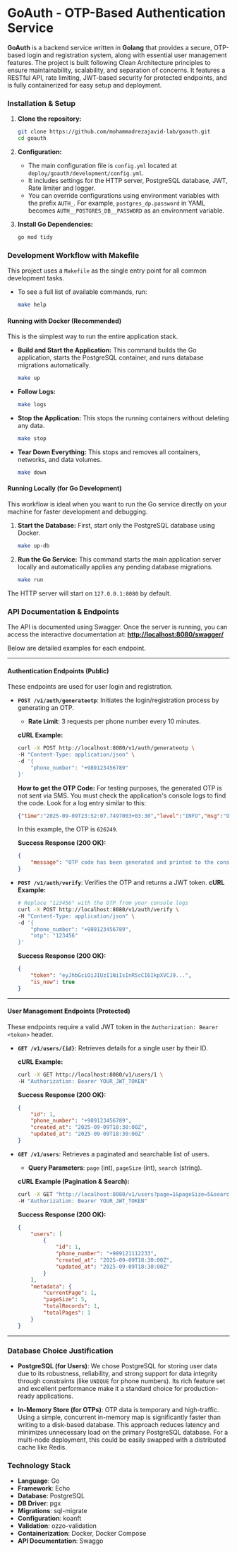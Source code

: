 # GoAuth - OTP-Based Authentication Service

**GoAuth** is a backend service written in **Golang** that provides a secure, OTP-based login and registration system,
along with essential user management features. The project is built following Clean Architecture principles to ensure
maintainability, scalability, and separation of concerns. It features a RESTful API, rate limiting, JWT-based security
for protected endpoints, and is fully containerized for easy setup and deployment.

### Installation & Setup

1. **Clone the repository:**

   ```bash
   git clone https://github.com/mohammadrezajavid-lab/goauth.git
   cd goauth
   ```

2. **Configuration:**

    * The main configuration file is `config.yml` located at `deploy/goauth/development/config.yml`.
    * It includes settings for the HTTP server, PostgreSQL database, JWT, Rate limiter and logger.
    * You can override configurations using environment variables with the prefix `AUTH_`. For example,
      `postgres_dp.password` in YAML becomes `AUTH__POSTGRES_DB__PASSWORD` as an environment variable.

3. **Install Go Dependencies:**

   ```bash
   go mod tidy
   ```

### Development Workflow with Makefile

This project uses a `Makefile` as the single entry point for all common development tasks.

* To see a full list of available commands, run:
  ```bash
  make help
  ```

#### Running with Docker (Recommended)

This is the simplest way to run the entire application stack.

* **Build and Start the Application:**
  This command builds the Go application, starts the PostgreSQL container, and runs database migrations automatically.

  ```bash
  make up
  ```

* **Follow Logs:**

  ```bash
  make logs
  ```

* **Stop the Application:**
  This stops the running containers without deleting any data.

  ```bash
  make stop
  ```

* **Tear Down Everything:**
  This stops and removes all containers, networks, and data volumes.

  ```bash
  make down
  ```

#### Running Locally (for Go Development)

This workflow is ideal when you want to run the Go service directly on your machine for faster development and
debugging.

1. **Start the Database:**
   First, start only the PostgreSQL database using Docker.

   ```bash
   make up-db
   ```

2. **Run the Go Service:**
   This command starts the main application server locally and automatically applies any pending database migrations.

   ```bash
   make run
   ```

The HTTP server will start on `127.0.0.1:8080` by default.

### API Documentation & Endpoints

The API is documented using Swagger. Once the server is running, you can access the interactive documentation at:
**[http://localhost:8080/swagger/](http://localhost:8080/swagger/)**

Below are detailed examples for each endpoint.

-----

#### **Authentication Endpoints (Public)**

These endpoints are used for user login and registration.

* **`POST /v1/auth/generateotp`**: Initiates the login/registration process by generating an OTP.

    * **Rate Limit**: 3 requests per phone number every 10 minutes.

  **cURL Example:**

  ```bash
  curl -X POST http://localhost:8080/v1/auth/generateotp \
  -H "Content-Type: application/json" \
  -d '{
      "phone_number": "+989123456789"
  }'
  ```

  **How to get the OTP Code:**
  For testing purposes, the generated OTP is not sent via SMS. You must check the application's console logs to find the
  code. Look for a log entry similar to this:

  ```json
  {"time":"2025-09-09T23:52:07.7497003+03:30","level":"INFO","msg":"OTP code generated successfully","phone_number":"+989123456789","otp_code":"626249"}
  ```

  In this example, the OTP is `626249`.

  **Success Response (200 OK):**

  ```json
  {
      "message": "OTP code has been generated and printed to the console."
  }
  ```

* **`POST /v1/auth/verify`**: Verifies the OTP and returns a JWT token.
  **cURL Example:**

  ```bash
  # Replace "123456" with the OTP from your console logs
  curl -X POST http://localhost:8080/v1/auth/verify \
  -H "Content-Type: application/json" \
  -d '{
      "phone_number": "+989123456789",
      "otp": "123456"
  }'
  ```

  **Success Response (200 OK):**

  ```json
  {
      "token": "eyJhbGciOiJIUzI1NiIsInR5cCI6IkpXVCJ9...",
      "is_new": true
  }
  ```

-----

#### **User Management Endpoints (Protected)**

These endpoints require a valid JWT token in the `Authorization: Bearer <token>` header.

* **`GET /v1/users/{id}`**: Retrieves details for a single user by their ID.

  **cURL Example:**

  ```bash
  curl -X GET http://localhost:8080/v1/users/1 \
  -H "Authorization: Bearer YOUR_JWT_TOKEN"
  ```

  **Success Response (200 OK):**

  ```json
  {
      "id": 1,
      "phone_number": "+989123456789",
      "created_at": "2025-09-09T18:30:00Z",
      "updated_at": "2025-09-09T18:30:00Z"
  }
  ```

* **`GET /v1/users`**: Retrieves a paginated and searchable list of users.

    * **Query Parameters**: `page` (int), `pageSize` (int), `search` (string).

  **cURL Example (Pagination & Search):**

  ```bash
  curl -X GET "http://localhost:8080/v1/users?page=1&pageSize=5&search=912" \
  -H "Authorization: Bearer YOUR_JWT_TOKEN"
  ```

  **Success Response (200 OK):**

  ```json
  {
      "users": [
          {
              "id": 1,
              "phone_number": "+989121112233",
              "created_at": "2025-09-09T18:30:00Z",
              "updated_at": "2025-09-09T18:30:00Z"
          }
      ],
      "metadata": {
          "currentPage": 1,
          "pageSize": 5,
          "totalRecords": 1,
          "totalPages": 1
      }
  }
  ```

-----

### Database Choice Justification

- **PostgreSQL (for Users)**: We chose PostgreSQL for storing user data due to its robustness, reliability, and strong
  support for data integrity through constraints (like `UNIQUE` for phone numbers). Its rich feature set and excellent
  performance make it a standard choice for production-ready applications.

- **In-Memory Store (for OTPs)**: OTP data is temporary and high-traffic. Using a simple, concurrent in-memory map is
  significantly faster than writing to a disk-based database. This approach reduces latency and minimizes unnecessary
  load on the primary PostgreSQL database. For a multi-node deployment, this could be easily swapped with a distributed
  cache like Redis.

### Technology Stack

- **Language**: Go
- **Framework**: Echo
- **Database**: PostgreSQL
- **DB Driver**: pgx
- **Migrations**: sql-migrate
- **Configuration**: koanft
- **Validation**: ozzo-validation
- **Containerization**: Docker, Docker Compose
- **API Documentation**: Swaggo